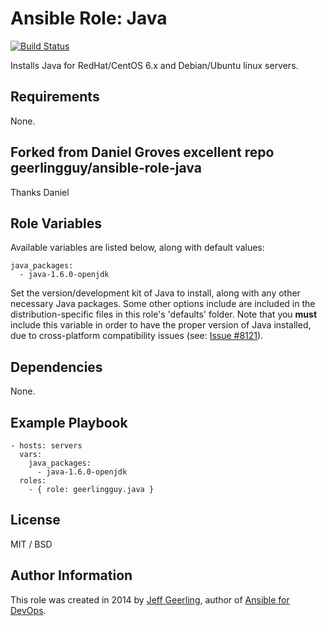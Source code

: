 # Ansible Role: Java

[![Build Status](https://travis-ci.org/fooeybartoni/ansible-role-java.svg?branch=master)](https://travis-ci.org/fooeybartoni/ansible-role-java)

Installs Java for RedHat/CentOS 6.x and Debian/Ubuntu linux servers.

## Requirements

None.

## Forked from Daniel Groves excellent repo geerlingguy/ansible-role-java

Thanks Daniel

## Role Variables

Available variables are listed below, along with default values:

    java_packages:
      - java-1.6.0-openjdk

Set the version/development kit of Java to install, along with any other necessary Java packages. Some other options include are included in the distribution-specific files in this role's 'defaults' folder. Note that you **must** include this variable in order to have the proper version of Java installed, due to cross-platform compatibility issues (see: [Issue #8121](https://github.com/ansible/ansible/issues/8121)).

## Dependencies

None.

## Example Playbook

    - hosts: servers
      vars:
        java_packages:
          - java-1.6.0-openjdk
      roles:
        - { role: geerlingguy.java }

## License

MIT / BSD

## Author Information

This role was created in 2014 by [Jeff Geerling](http://jeffgeerling.com/), author of [Ansible for DevOps](http://ansiblefordevops.com/).
